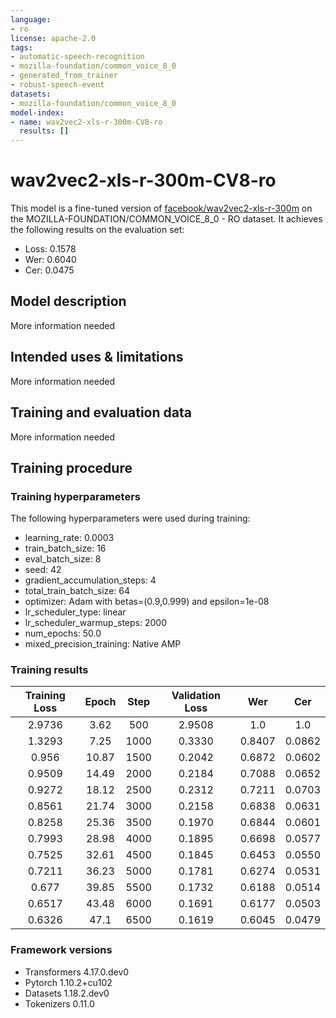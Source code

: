 ```yaml
---
language:
- ro
license: apache-2.0
tags:
- automatic-speech-recognition
- mozilla-foundation/common_voice_8_0
- generated_from_trainer
- robust-speech-event
datasets:
- mozilla-foundation/common_voice_8_0
model-index:
- name: wav2vec2-xls-r-300m-CV8-ro
  results: []
---
```


<!-- This model card has been generated automatically according to the information the Trainer had access to. You
should probably proofread and complete it, then remove this comment. -->

# wav2vec2-xls-r-300m-CV8-ro

This model is a fine-tuned version of [facebook/wav2vec2-xls-r-300m](https://huggingface.co/facebook/wav2vec2-xls-r-300m) on the MOZILLA-FOUNDATION/COMMON_VOICE_8_0 - RO dataset.
It achieves the following results on the evaluation set:
- Loss: 0.1578
- Wer: 0.6040
- Cer: 0.0475

## Model description

More information needed

## Intended uses & limitations

More information needed

## Training and evaluation data

More information needed

## Training procedure

### Training hyperparameters

The following hyperparameters were used during training:
- learning_rate: 0.0003
- train_batch_size: 16
- eval_batch_size: 8
- seed: 42
- gradient_accumulation_steps: 4
- total_train_batch_size: 64
- optimizer: Adam with betas=(0.9,0.999) and epsilon=1e-08
- lr_scheduler_type: linear
- lr_scheduler_warmup_steps: 2000
- num_epochs: 50.0
- mixed_precision_training: Native AMP

### Training results

| Training Loss | Epoch | Step | Validation Loss | Wer    | Cer    |
|:-------------:|:-----:|:----:|:---------------:|:------:|:------:|
| 2.9736        | 3.62  | 500  | 2.9508          | 1.0    | 1.0    |
| 1.3293        | 7.25  | 1000 | 0.3330          | 0.8407 | 0.0862 |
| 0.956         | 10.87 | 1500 | 0.2042          | 0.6872 | 0.0602 |
| 0.9509        | 14.49 | 2000 | 0.2184          | 0.7088 | 0.0652 |
| 0.9272        | 18.12 | 2500 | 0.2312          | 0.7211 | 0.0703 |
| 0.8561        | 21.74 | 3000 | 0.2158          | 0.6838 | 0.0631 |
| 0.8258        | 25.36 | 3500 | 0.1970          | 0.6844 | 0.0601 |
| 0.7993        | 28.98 | 4000 | 0.1895          | 0.6698 | 0.0577 |
| 0.7525        | 32.61 | 4500 | 0.1845          | 0.6453 | 0.0550 |
| 0.7211        | 36.23 | 5000 | 0.1781          | 0.6274 | 0.0531 |
| 0.677         | 39.85 | 5500 | 0.1732          | 0.6188 | 0.0514 |
| 0.6517        | 43.48 | 6000 | 0.1691          | 0.6177 | 0.0503 |
| 0.6326        | 47.1  | 6500 | 0.1619          | 0.6045 | 0.0479 |


### Framework versions

- Transformers 4.17.0.dev0
- Pytorch 1.10.2+cu102
- Datasets 1.18.2.dev0
- Tokenizers 0.11.0
